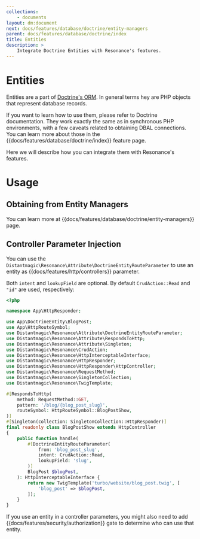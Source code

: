 ```yaml
---
collections: 
    - documents
layout: dm:document
next: docs/features/database/doctrine/entity-managers
parent: docs/features/database/doctrine/index
title: Entities
description: >
    Integrate Doctrine Entities with Resonance's features.
---
```


# Entities

Entities are a part of 
[Doctrine's ORM](https://www.doctrine-project.org/projects/orm.html). In 
general terms hey are PHP objects that represent database records.

If you want to learn how to use them, please refer to Doctrine documentation. 
They work exactly the same as in synchronous PHP environments, with a few 
caveats related to obtaining DBAL connections. You can learn more about those 
in the {{docs/features/database/doctrine/index}} feature page.

Here we will describe how you can integrate them with Resonance's 
features.

# Usage

## Obtaining from Entity Managers

You can learn more at {{docs/features/database/doctrine/entity-managers}} page.

## Controller Parameter Injection

You can use the `Distantmagic\Resonance\Attribute\DoctrineEntityRouteParameter`
to use an entity as {{docs/features/http/controllers}} parameter.

Both `intent` and `lookupField` are optional. By default `CrudAction::Read`
and `"id"` are used, respectively:

```php file:app/HttpResponder/BlogPostShow.php
<?php

namespace App\HttpResponder;

use App\DoctrineEntity\BlogPost;
use App\HttpRouteSymbol;
use Distantmagic\Resonance\Attribute\DoctrineEntityRouteParameter;
use Distantmagic\Resonance\Attribute\RespondsToHttp;
use Distantmagic\Resonance\Attribute\Singleton;
use Distantmagic\Resonance\CrudAction;
use Distantmagic\Resonance\HttpInterceptableInterface;
use Distantmagic\Resonance\HttpResponder;
use Distantmagic\Resonance\HttpResponder\HttpController;
use Distantmagic\Resonance\RequestMethod;
use Distantmagic\Resonance\SingletonCollection;
use Distantmagic\Resonance\TwigTemplate;

#[RespondsToHttp(
    method: RequestMethod::GET,
    pattern: '/blog/{blog_post_slug}',
    routeSymbol: HttpRouteSymbol::BlogPostShow,
)]
#[Singleton(collection: SingletonCollection::HttpResponder)]
final readonly class BlogPostShow extends HttpController
{
    public function handle(
        #[DoctrineEntityRouteParameter(
            from: 'blog_post_slug', 
            intent: CrudAction::Read,
            lookupField: 'slug',
        )]
        BlogPost $blogPost,
    ): HttpInterceptableInterface {
        return new TwigTemplate('turbo/website/blog_post.twig', [
            'blog_post' => $blogPost,
        ]);
    }
}
```

If you use an entity in a controller parameters, you might also need to add 
{{docs/features/security/authorization}} gate to determine who can use that
entity.
